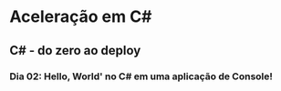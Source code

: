 # Aceleração em C#
## C# - do zero ao deploy
### Dia 02:  Hello, World' no C# em uma aplicação de Console!

